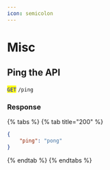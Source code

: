 ```yaml
---
icon: semicolon
---
```


# Misc

## Ping the API

<mark style="color:blue;">`GET`</mark> `/ping`

### Response

{% tabs %}
{% tab title="200" %}
```json
{
    "ping": "pong"
}
```
{% endtab %}
{% endtabs %}
